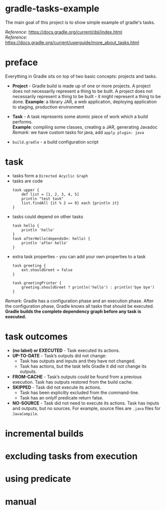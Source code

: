 # gradle-tasks-example
The main goal of this project is to show simple example of gradle's tasks.

_Reference_: https://docs.gradle.org/current/dsl/index.html  
_Reference_: https://docs.gradle.org/current/userguide/more_about_tasks.html

# preface
Everything in Gradle sits on top of two basic concepts: projects and tasks.
* **Project** - Gradle build is made up of one or more projects. A project 
does not necessarily represent a thing to be built. A project does not 
necessarily represent a thing to be built - it might represent a thing to 
be done.
 **Example**: a library JAR, a web application, deploying application to 
 staging, production environment
 
* **Task** -  A task represents some atomic piece of work which a build 
performs.  
  **Example**: compiling some classes, creating a JAR, generating Javadoc  
  _Remark_: we have custom tasks for java, add `apply plugin: java`
  
* `build.gradle` - a build configuration script

# task
* tasks form a `Directed Acyclic Graph`
* tasks are code
    ```
    task upper {
        def list = [1, 2, 3, 4, 5]
        println "test task"
        list.findAll {it % 2 == 0} each {println it}
    }
    ```
* tasks could depend on other tasks
    ```
    task hello {
        println 'hello'
    }
    task afterHello(dependsOn: hello) {
        println 'after hello'
    }
    ```
* extra task properties - you can add your own properties to a task
    ```
    task greeting {
        ext.shouldGreet = false
    }
    
    task greetingPrinter {
        greeting.shouldGreet ? println('hello') : println('bye bye')
    }
    ```
_Remark_: Gradle has a configuration phase and an execution phase. 
After the configuration phase, Gradle knows all tasks that should 
be executed. **Gradle builds the complete dependency graph before any 
task is executed.**

# task outcomes
* **(no label) or EXECUTED** - Task executed its actions.
* **UP-TO-DATE** - Task’s outputs did not change:
    * Task has outputs and inputs and they have not changed.
    * Task has actions, but the task tells Gradle it did not 
    change its outputs.
* **FROM-CACHE** - Task’s outputs could be found from a previous 
execution. Task has outputs restored from the build cache.
* **SKIPPED** - Task did not execute its actions.
    * Task has been explicitly excluded from the command-line.
    * Task has an onlyIf predicate return false.
* **NO-SOURCE** - Task did not need to execute its actions.
Task has inputs and outputs, but no sources. For example, 
source files are `.java` files for `JavaCompile`.

# incremental builds

# excluding tasks from execution

# using predicate

# manual